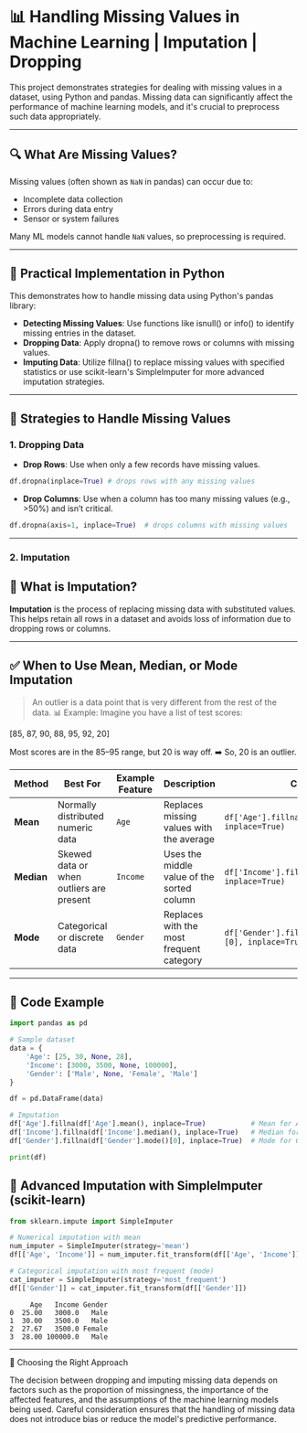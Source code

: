 # 📊 Handling Missing Values in Machine Learning | Imputation | Dropping

This project demonstrates strategies for dealing with missing values in a dataset, using Python and pandas. Missing data can significantly affect the performance of machine learning models, and it's crucial to preprocess such data appropriately.

---

## 🔍 What Are Missing Values?

Missing values (often shown as `NaN` in pandas) can occur due to:

- Incomplete data collection
- Errors during data entry
- Sensor or system failures

Many ML models cannot handle `NaN` values, so preprocessing is required.

---

## 🧪 Practical Implementation in Python

This demonstrates how to handle missing data using Python's pandas library:
- **Detecting Missing Values**: Use functions like isnull() or info() to identify missing entries in the dataset.
- **Dropping Data**: Apply dropna() to remove rows or columns with missing values.
- **Imputing Data**: Utilize fillna() to replace missing values with specified statistics or use scikit-learn's SimpleImputer for more advanced imputation strategies.

---

## 🧹 Strategies to Handle Missing Values

### 1. Dropping Data

- **Drop Rows**: Use when only a few records have missing values.
```python
df.dropna(inplace=True) # drops rows with any missing values
```

- **Drop Columns**: Use when a column has too many missing values (e.g., >50%) and isn’t critical.
```python
df.dropna(axis=1, inplace=True)  # drops columns with missing values
```

---

### 2. Imputation

## 📌 What is Imputation?

**Imputation** is the process of replacing missing data with substituted values. This helps retain all rows in a dataset and avoids loss of information due to dropping rows or columns.

---

## ✅ When to Use Mean, Median, or Mode Imputation

> An outlier is a data point that is very different from the rest of the data.
> 📊 Example:
Imagine you have a list of test scores:

[85, 87, 90, 88, 95, 92, 20]

Most scores are in the 85–95 range, but 20 is way off.
➡️ So, 20 is an outlier.

| Method | Best For | Example Feature | Description | Code Example |
|--------|----------|-----------------|-------------|--------------|
| **Mean** | Normally distributed numeric data | `Age` | Replaces missing values with the average | `df['Age'].fillna(df['Age'].mean(), inplace=True)` |
| **Median** | Skewed data or when outliers are present | `Income` | Uses the middle value of the sorted column | `df['Income'].fillna(df['Income'].median(), inplace=True)` |
| **Mode** | Categorical or discrete data | `Gender` | Replaces with the most frequent category | `df['Gender'].fillna(df['Gender'].mode()[0], inplace=True)` |

---

## 🧪 Code Example

```python
import pandas as pd

# Sample dataset
data = {
    'Age': [25, 30, None, 28],
    'Income': [3000, 3500, None, 100000],
    'Gender': ['Male', None, 'Female', 'Male']
}

df = pd.DataFrame(data)

# Imputation
df['Age'].fillna(df['Age'].mean(), inplace=True)           # Mean for Age
df['Income'].fillna(df['Income'].median(), inplace=True)   # Median for Income
df['Gender'].fillna(df['Gender'].mode()[0], inplace=True)  # Mode for Gender

print(df)
```

## 🤖 Advanced Imputation with SimpleImputer (scikit-learn)

```python
from sklearn.impute import SimpleImputer

# Numerical imputation with mean
num_imputer = SimpleImputer(strategy='mean')
df[['Age', 'Income']] = num_imputer.fit_transform(df[['Age', 'Income']])

# Categorical imputation with most frequent (mode)
cat_imputer = SimpleImputer(strategy='most_frequent')
df[['Gender']] = cat_imputer.fit_transform(df[['Gender']])
```

```
     Age   Income Gender
0  25.00   3000.0   Male
1  30.00   3500.0   Male
2  27.67   3500.0 Female
3  28.00 100000.0   Male
```

---

🧠 Choosing the Right Approach

The decision between dropping and imputing missing data depends on factors such as the proportion of missingness, the importance of the affected features, and the assumptions of the machine learning models being used. Careful consideration ensures that the handling of missing data does not introduce bias or reduce the model's predictive performance.
